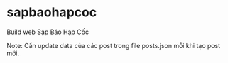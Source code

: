 # sapbaohapcoc

Build web Sạp Báo Hạp Cốc

Note: Cần update data của các post trong file posts.json mỗi khi tạo post mới.
